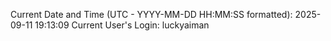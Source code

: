 Current Date and Time (UTC - YYYY-MM-DD HH:MM:SS formatted): 2025-09-11 19:13:09
Current User's Login: luckyaiman
